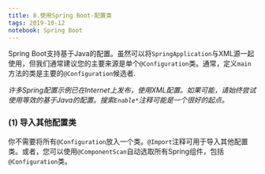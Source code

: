 ```yaml
---
title: 8.使用Spring Boot-配置类
tags: 2019-10-12
notebook: Spring Boot
---
```


Spring Boot支持基于Java的配置。虽然可以将`SpringApplication`与XML源一起使用，但我们通常建议您的主要来源是单个`@Configuration`类。通常，定义`main`方法的类是主要的`@Configuration`候选者.  

*许多Spring配置示例已在Internet上发布，使用XML配置。如果可能，请始终尝试使用等效的基于Java的配置。搜索`Enable*`注释可能是一个很好的起点。*

### (1) 导入其他配置类

你不需要将所有`@Configuration`放入一个类。`@Import`注释可用于导入其他配置类。或者，您可以使用`@ComponentScan`自动选取所有Spring组件，包括`@Configuration`类。

